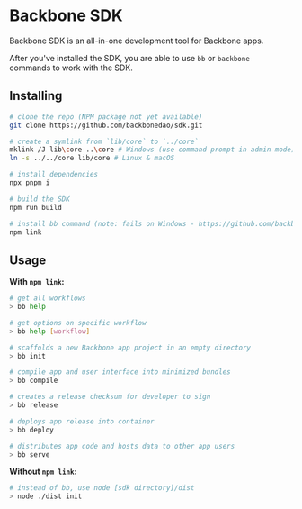 # Backbone SDK

Backbone SDK is an all-in-one development tool for Backbone apps.

After you've installed the SDK, you are able to use `bb` or `backbone` commands to work with the SDK.

## Installing

```bash
# clone the repo (NPM package not yet available)
git clone https://github.com/backbonedao/sdk.git

# create a symlink from `lib/core` to `../core`
mklink /J lib\core ..\core # Windows (use command prompt in admin mode)
ln -s ../../core lib/core # Linux & macOS

# install dependencies
npx pnpm i

# build the SDK
npm run build

# install bb command (note: fails on Windows - https://github.com/backbonedao/sdk/issues/3)
npm link
```

## Usage

**With `npm link`:**
```bash
# get all workflows
> bb help

# get options on specific workflow
> bb help [workflow]

# scaffolds a new Backbone app project in an empty directory
> bb init

# compile app and user interface into minimized bundles
> bb compile

# creates a release checksum for developer to sign
> bb release

# deploys app release into container
> bb deploy

# distributes app code and hosts data to other app users
> bb serve
```

**Without `npm link`:**
```bash
# instead of bb, use node [sdk directory]/dist
> node ./dist init
```